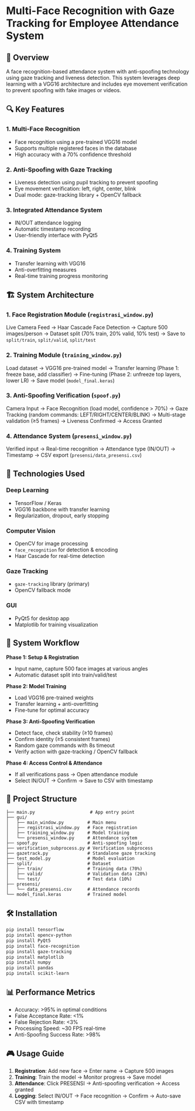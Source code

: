 # Multi-Face Recognition with Gaze Tracking for Employee Attendance System

## 🎯 Overview
A face recognition-based attendance system with anti-spoofing technology using gaze tracking and liveness detection. This system leverages deep learning with a VGG16 architecture and includes eye movement verification to prevent spoofing with fake images or videos.

## 🔍 Key Features

### 1. Multi-Face Recognition
- Face recognition using a pre-trained VGG16 model
- Supports multiple registered faces in the database
- High accuracy with a 70% confidence threshold

### 2. Anti-Spoofing with Gaze Tracking
- Liveness detection using pupil tracking to prevent spoofing
- Eye movement verification: left, right, center, blink
- Dual mode: gaze-tracking library + OpenCV fallback

### 3. Integrated Attendance System
- IN/OUT attendance logging
- Automatic timestamp recording
- User-friendly interface with PyQt5

### 4. Training System
- Transfer learning with VGG16
- Anti-overfitting measures
- Real-time training progress monitoring

## 🏗️ System Architecture

### 1. Face Registration Module (`registrasi_window.py`)
Live Camera Feed → Haar Cascade Face Detection → Capture 500 images/person → Dataset split (70% train, 20% valid, 10% test) → Save to `split/train`, `split/valid`, `split/test`

### 2. Training Module (`training_window.py`)
Load dataset → VGG16 pre-trained model → Transfer learning (Phase 1: freeze base, add classifier) → Fine-tuning (Phase 2: unfreeze top layers, lower LR) → Save model (`model_final.keras`)

### 3. Anti-Spoofing Verification (`spoof.py`)
Camera Input → Face Recognition (load model, confidence > 70%) → Gaze Tracking (random commands: LEFT/RIGHT/CENTER/BLINK) → Multi-stage validation (≥5 frames) → Liveness Confirmed → Access Granted

### 4. Attendance System (`presensi_window.py`)
Verified input → Real-time recognition → Attendance type (IN/OUT) → Timestamp → CSV export (`presensi/data_presensi.csv`)

## 🔧 Technologies Used

### Deep Learning
- TensorFlow / Keras
- VGG16 backbone with transfer learning
- Regularization, dropout, early stopping

### Computer Vision
- OpenCV for image processing
- `face_recognition` for detection & encoding
- Haar Cascade for real-time detection

### Gaze Tracking
- `gaze-tracking` library (primary)
- OpenCV fallback mode

### GUI
- PyQt5 for desktop app
- Matplotlib for training visualization

## 🚀 System Workflow

**Phase 1: Setup & Registration**
- Input name, capture 500 face images at various angles
- Automatic dataset split into train/valid/test

**Phase 2: Model Training**
- Load VGG16 pre-trained weights
- Transfer learning + anti-overfitting
- Fine-tune for optimal accuracy

**Phase 3: Anti-Spoofing Verification**
- Detect face, check stability (≥10 frames)
- Confirm identity (≥5 consistent frames)
- Random gaze commands with 8s timeout
- Verify action with gaze-tracking / OpenCV fallback

**Phase 4: Access Control & Attendance**
- If all verifications pass → Open attendance module
- Select IN/OUT → Confirm → Save to CSV with timestamp

## 📁 Project Structure
```
├── main.py                     # App entry point
├── gui/
│   ├── main_window.py         # Main menu
│   ├── registrasi_window.py   # Face registration
│   ├── training_window.py     # Model training
│   └── presensi_window.py     # Attendance system
├── spoof.py                   # Anti-spoofing logic
├── verification_subprocess.py # Verification subprocess
├── gazetrack.py               # Standalone gaze tracking
├── test_model.py              # Model evaluation
├── split/                     # Dataset
│   ├── train/                 # Training data (70%)
│   ├── valid/                 # Validation data (20%)
│   └── test/                  # Test data (10%)
├── presensi/
│   └── data_presensi.csv      # Attendance records
└── model_final.keras          # Trained model
```

## 🛠️ Installation
```bash
pip install tensorflow
pip install opencv-python
pip install PyQt5
pip install face-recognition
pip install gaze-tracking
pip install matplotlib
pip install numpy
pip install pandas
pip install scikit-learn
```

## 📊 Performance Metrics
- Accuracy: >95% in optimal conditions
- False Acceptance Rate: <1%
- False Rejection Rate: <3%
- Processing Speed: ~30 FPS real-time
- Anti-Spoofing Success Rate: >98%

## 🎮 Usage Guide
1. **Registration**: Add new face → Enter name → Capture 500 images
2. **Training**: Train the model → Monitor progress → Save model
3. **Attendance**: Click PRESENSI → Anti-spoofing verification → Access granted
4. **Logging**: Select IN/OUT → Face recognition → Confirm → Auto-save CSV with timestamp
